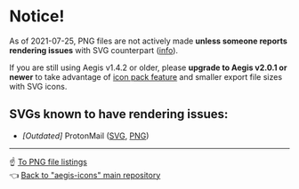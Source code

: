 # Notice!

As of 2021-07-25, PNG files are not actively made **unless someone reports rendering issues** with SVG counterpart ([info](https://github.com/aegis-icons/aegis-icons/issues/240#issuecomment-884841536)).

If you are still using Aegis v1.4.2 or older, please **upgrade to Aegis v2.0.1 or newer** to take advantage of [icon pack feature](https://github.com/aegis-icons/aegis-icons/blob/master/FAQ.md#with-icon-pack) and smaller export file sizes with SVG icons.

## SVGs known to have rendering issues:

- *[Outdated]* ProtonMail ([SVG](https://github.com/aegis-icons/aegis-icons/blob/master/icons/4_Outdated/ProtonMail.svg), [PNG](https://github.com/aegis-icons/png-files/blob/main/ProtonMail.png))

---

:point_up: [To PNG file listings](https://github.com/aegis-icons/png-files) \
:point_left: [Back to "aegis-icons" main repository](https://github.com/aegis-icons/aegis-icons)